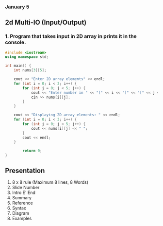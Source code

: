 ### January 5

## 2d Multi-IO (Input/Output)

### 1. Program that takes input in 2D array in prints it in the console.

```cpp
#include <iostream>
using namespace std;

int main() {
    int nums[3][5];

    cout << "Enter 2D array elements" << endl;
    for (int i = 0; i < 3; i++) {
        for (int j = 0; j < 5; j++) {
            cout << "Enter number in " << "[" << i << "]" << "[" << j << "]: " ;
            cin >> nums[i][j];
        }
    }

    cout << "Displaying 2D array elements: " << endl;
    for (int i = 0; i < 3; i++) {
        for (int j = 0; j < 5; j++) {
            cout << nums[i][j] << " ";
        }
        cout << endl;
    }

        return 0;
}
```

## Presentation

1. 8 x 8 rule (Maximum 8 lines, 8 Words)
1. Slide Number
1. Intro E' End
1. Summary
1. Reference
1. Syntax
1. Diagram
1. Examples


